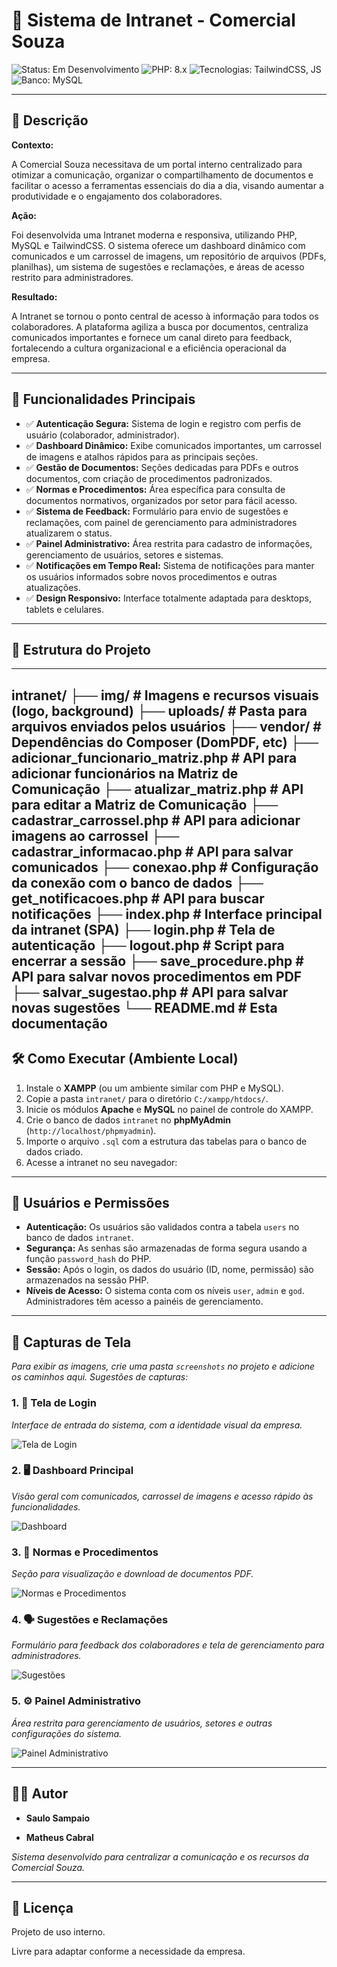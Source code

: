 # 🚀 Sistema de Intranet - Comercial Souza

![Status: Em Desenvolvimento](https://img.shields.io/badge/status-em%20desenvolvimento-yellow)
![PHP: 8.x](https://img.shields.io/badge/php-8.x-blue)
![Tecnologias: TailwindCSS, JS](https://img.shields.io/badge/tecnologias-TailwindCSS%20%26%20JS-green)
![Banco: MySQL](https://img.shields.io/badge/banco-MySQL-orange)

---

## 📝 Descrição

**Contexto:**

A Comercial Souza necessitava de um portal interno centralizado para otimizar a comunicação, organizar o compartilhamento de documentos e facilitar o acesso a ferramentas essenciais do dia a dia, visando aumentar a produtividade e o engajamento dos colaboradores.

**Ação:**

Foi desenvolvida uma Intranet moderna e responsiva, utilizando PHP, MySQL e TailwindCSS. O sistema oferece um dashboard dinâmico com comunicados e um carrossel de imagens, um repositório de arquivos (PDFs, planilhas), um sistema de sugestões e reclamações, e áreas de acesso restrito para administradores.

**Resultado:**

A Intranet se tornou o ponto central de acesso à informação para todos os colaboradores. A plataforma agiliza a busca por documentos, centraliza comunicados importantes e fornece um canal direto para feedback, fortalecendo a cultura organizacional e a eficiência operacional da empresa.

---

## 🔧 Funcionalidades Principais

- ✅ **Autenticação Segura:** Sistema de login e registro com perfis de usuário (colaborador, administrador).
- ✅ **Dashboard Dinâmico:** Exibe comunicados importantes, um carrossel de imagens e atalhos rápidos para as principais seções.
- ✅ **Gestão de Documentos:** Seções dedicadas para PDFs e outros documentos, com criação de procedimentos padronizados.
- ✅ **Normas e Procedimentos:** Área específica para consulta de documentos normativos, organizados por setor para fácil acesso.
- ✅ **Sistema de Feedback:** Formulário para envio de sugestões e reclamações, com painel de gerenciamento para administradores atualizarem o status.
- ✅ **Painel Administrativo:** Área restrita para cadastro de informações, gerenciamento de usuários, setores e sistemas.
- ✅ **Notificações em Tempo Real:** Sistema de notificações para manter os usuários informados sobre novos procedimentos e outras atualizações.
- ✅ **Design Responsivo:** Interface totalmente adaptada para desktops, tablets e celulares.

---

## 📁 Estrutura do Projeto

---

intranet/
├── img/                      # Imagens e recursos visuais (logo, background)
├── uploads/                  # Pasta para arquivos enviados pelos usuários
├── vendor/                   # Dependências do Composer (DomPDF, etc)
├── adicionar_funcionario_matriz.php # API para adicionar funcionários na Matriz de Comunicação
├── atualizar_matriz.php      # API para editar a Matriz de Comunicação
├── cadastrar_carrossel.php   # API para adicionar imagens ao carrossel
├── cadastrar_informacao.php  # API para salvar comunicados
├── conexao.php               # Configuração da conexão com o banco de dados
├── get_notificacoes.php      # API para buscar notificações
├── index.php                 # Interface principal da intranet (SPA)
├── login.php                 # Tela de autenticação
├── logout.php                # Script para encerrar a sessão
├── save_procedure.php        # API para salvar novos procedimentos em PDF
├── salvar_sugestao.php       # API para salvar novas sugestões
└── README.md                 # Esta documentação
---

## 🛠️ Como Executar (Ambiente Local)

1. Instale o **XAMPP** (ou um ambiente similar com PHP e MySQL).
2. Copie a pasta `intranet/` para o diretório `C:/xampp/htdocs/`.
3. Inicie os módulos **Apache** e **MySQL** no painel de controle do XAMPP.
4. Crie o banco de dados `intranet` no **phpMyAdmin** (`http://localhost/phpmyadmin`).
5. Importe o arquivo `.sql` com a estrutura das tabelas para o banco de dados criado.
6. Acesse a intranet no seu navegador:

---

## 🔐 Usuários e Permissões

- **Autenticação:** Os usuários são validados contra a tabela `users` no banco de dados `intranet`.
- **Segurança:** As senhas são armazenadas de forma segura usando a função `password_hash` do PHP.
- **Sessão:** Após o login, os dados do usuário (ID, nome, permissão) são armazenados na sessão PHP.
- **Níveis de Acesso:** O sistema conta com os níveis `user`, `admin` e `god`. Administradores têm acesso a painéis de gerenciamento.

---

## 📸 Capturas de Tela

*Para exibir as imagens, crie uma pasta `screenshots` no projeto e adicione os caminhos aqui. Sugestões de capturas:*

### 1. 🔐 Tela de Login

*Interface de entrada do sistema, com a identidade visual da empresa.*

![Tela de Login](screenshots/login.png)

### 2. 🖥️ Dashboard Principal

*Visão geral com comunicados, carrossel de imagens e acesso rápido às funcionalidades.*

![Dashboard](screenshots/dashboard.png)

### 3. 📂 Normas e Procedimentos

*Seção para visualização e download de documentos PDF.*

![Normas e Procedimentos](screenshots/documentos.png)

### 4. 🗣️ Sugestões e Reclamações

*Formulário para feedback dos colaboradores e tela de gerenciamento para administradores.*

![Sugestões](screenshots/sugestoes.png)

### 5. ⚙️ Painel Administrativo

*Área restrita para gerenciamento de usuários, setores e outras configurações do sistema.*

![Painel Administrativo](screenshots/admin.png)

---

## 👨‍💻 Autor

- **Saulo Sampaio**

- **Matheus Cabral**

*Sistema desenvolvido para centralizar a comunicação e os recursos da Comercial Souza.*

---

## 📄 Licença

Projeto de uso interno.

Livre para adaptar conforme a necessidade da empresa.

